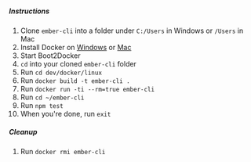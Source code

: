 ##### Instructions
1. Clone `ember-cli` into a folder under `C:/Users` in Windows or `/Users` in Mac
1. Install Docker on [Windows](https://github.com/boot2docker/windows-installer/releases/latest) or [Mac](https://github.com/boot2docker/osx-installer/releases/latest)
1. Start Boot2Docker
1. `cd` into your cloned `ember-cli` folder
1. Run `cd dev/docker/linux`
1. Run `docker build -t ember-cli .`
1. Run `docker run -ti --rm=true ember-cli`
1. Run `cd ~/ember-cli`
1. Run `npm test`
1. When you're done, run `exit`

##### Cleanup
1. Run `docker rmi ember-cli`